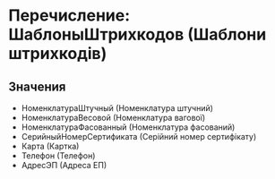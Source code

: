 ﻿# Перечисление: ШаблоныШтрихкодов (Шаблони штрихкодів)

## Значения

- НоменклатураШтучный (Номенклатура штучний)
- НоменклатураВесовой (Номенклатура вагової)
- НоменклатураФасованный (Номенклатура фасований)
- СерийныйНомерСертификата (Серійний номер сертифікату)
- Карта (Картка)
- Телефон (Телефон)
- АдресЭП (Адреса ЕП)


